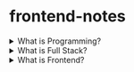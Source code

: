 # frontend-notes

<details>
  <summary>What is Programming?</summary>
  

  <a href="https://carlcheo.com/wp-content/uploads/2014/12/which-programming-language-should-i-learn-first-pdf.pdf" target="_blank" title="Link to pdf of programming language guide">Which programming language</a>
  
</details>

<details>
  <summary>What is Full Stack?</summary>

  ![full-stack](image.png)
</details>

<details>
  <summary>What is Frontend?</summary>

  <a href="https://roadmap.sh/frontend" target="_blank" title="Title">Components of frontend</a>
</details>
